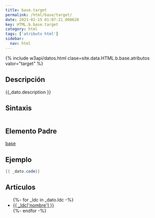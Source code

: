 ```yaml
---
title: base.target
permalink: /html/base/target/
date: 2021-02-15 01:07:21.098620
key: HTML.b.base.target
category: html
tags: ['atributo html']
sidebar: 
  nav: html
---
```


{% include w3api/datos.html clase=site.data.HTML.b.base.atributos valor="target" %}

## Descripción
{{_dato.description }}

## Sintaxis
~~~html
~~~

## Elemento Padre
[base](/html/base/)

## Ejemplo
~~~java
{{ _dato.code}}
~~~

## Artículos
<ul>
{%- for _ldc in _dato.ldc -%}
   <li>
       <a href="{{_ldc['url'] }}">{{ _ldc['nombre'] }}</a>
   </li>
{%- endfor -%}
</ul>
